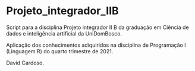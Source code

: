 # Projeto_integrador_IIB

Script para a disciplina Projeto integrador II B da graduação em Ciência de dados e inteligência artificial da UniDomBosco.

Aplicação dos conhecimentos adiquiridos na disciplina de Programação I (Linguagem R) do quarto trimestre de 2021.

David Cardoso.
